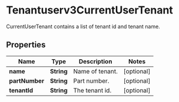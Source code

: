 

# Tenantuserv3CurrentUserTenant

CurrentUserTenant contains a list of tenant id and tenant name.

## Properties

| Name | Type | Description | Notes |
|------------ | ------------- | ------------- | -------------|
|**name** | **String** | Name of tenant. |  [optional] |
|**partNumber** | **String** | Part number. |  [optional] |
|**tenantId** | **String** | The tenant id. |  [optional] |



